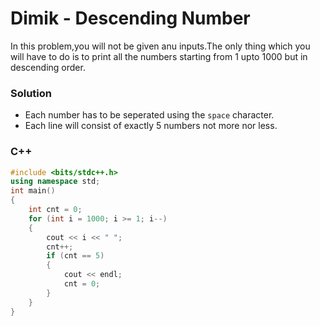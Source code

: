 # Dimik - Descending Number

In this problem,you will not be given anu inputs.The only thing which you will have to do is to print all the numbers starting from 1 upto 1000 but in descending order.  

### Solution 
* Each number has to be seperated using the `space` character.
* Each line will consist of exactly 5 numbers not more nor less. 
  
### C++
```cpp
#include <bits/stdc++.h>
using namespace std;
int main()
{
    int cnt = 0;
    for (int i = 1000; i >= 1; i--)
    {
        cout << i << " ";
        cnt++;
        if (cnt == 5)
        {
            cout << endl;
            cnt = 0;
        }
    }
}
```
